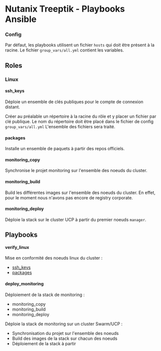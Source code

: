 # Nutanix Treeptik - Playbooks Ansible

### Config 

Par défaut, les playbooks utilisent un fichier `hosts` qui doit être présent à la racine.
Le fichier `group_vars/all.yml` contient les variables. 

## Roles

### Linux

#### ssh_keys

Déploie un ensemble de clés publiques pour le compte de connexion distant.

Créer au préalable un répertoire à la racine du rôle et y placer un fichier par clé publique. 
Le nom du répertoire doit être placé dans le fichier de config `group_vars/all.yml`
L'ensemble des fichiers sera traité. 

#### packages

Installe un ensemble de paquets à partir des repos officiels.

#### monitoring_copy

Synchronise le projet monitoring sur l'ensemble des noeuds du cluster. 

#### monitoring_build

Build les différentes images sur l'ensemble des noeuds du cluster. En effet, pour le moment nous n'avons pas encore de registry corporate.

#### monitoring_deploy

Déploie la stack sur le cluster UCP à partir du premier noeuds `manager`.

## Playbooks 

#### verify_linux

Mise en conformité des noeuds linux du cluster :
- [ssh_keys](ssh_keys)
- [packages](packages)

#### deploy_monitoring

Déploiement de la stack de monitoring :
  - monitoring_copy
  - monitoring_build
  - monitoring_deploy


Déploie la stack de monitoring sur un cluster Swarm/UCP :
  - Synchronisation du projet sur l'ensemble des noeuds
  - Build des images de la stack sur chacun des noeuds
  - Déploiement de la stack à partir

